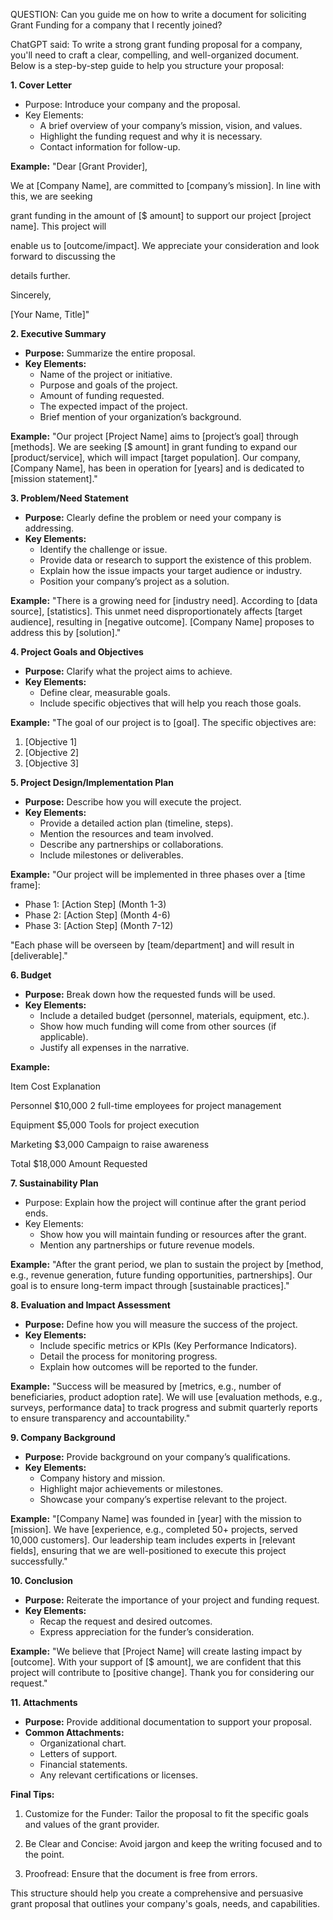 

QUESTION: Can you guide me on how to write a document for soliciting Grant Funding for a company that I recently joined?

ChatGPT said: To write a strong grant funding proposal for a company, you'll need to craft a clear, compelling, and well-organized document. Below is a step-by-step guide to help you structure your proposal:

**1. Cover Letter**
- Purpose: Introduce your company and the proposal.
- Key Elements:
   - A brief overview of your company’s mission, vision, and values.
   - Highlight the funding request and why it is necessary.
   - Contact information for follow-up.

**Example:** "Dear [Grant Provider],

We at [Company Name], are committed to [company’s mission]. In line with this, we are seeking

grant funding in the amount of [$ amount] to support our project [project name]. This project will 

enable us to [outcome/impact]. We appreciate your consideration and look forward to discussing the 

details further.

Sincerely,

[Your Name, Title]"

**2. Executive Summary**
- **Purpose:** Summarize the entire proposal.
- **Key Elements:**
  - Name of the project or initiative.
  - Purpose and goals of the project.
  - Amount of funding requested.
  - The expected impact of the project.
  - Brief mention of your organization’s background.

**Example:** "Our project [Project Name] aims to [project’s goal] through [methods]. We are seeking [$ amount] in grant funding to expand our [product/service], which will impact [target population]. Our company, [Company Name], has been in operation for [years] and is dedicated to [mission statement]."

**3. Problem/Need Statement**
- **Purpose:** Clearly define the problem or need your company is addressing.
- **Key Elements:**
  - Identify the challenge or issue.
  - Provide data or research to support the existence of this problem.
  - Explain how the issue impacts your target audience or industry.
  - Position your company’s project as a solution.

**Example:** "There is a growing need for [industry need]. According to [data source], [statistics]. This unmet need disproportionately affects [target audience], resulting in [negative outcome]. [Company Name] proposes to address this by [solution]."

**4. Project Goals and Objectives**
- **Purpose:** Clarify what the project aims to achieve.
- **Key Elements:**
  - Define clear, measurable goals.
  - Include specific objectives that will help you reach those goals.

**Example:** "The goal of our project is to [goal]. The specific objectives are:

1. [Objective 1]
2. [Objective 2]
3. [Objective 3]

**5. Project Design/Implementation Plan**
- **Purpose:** Describe how you will execute the project.
- **Key Elements:**
  - Provide a detailed action plan (timeline, steps).
  - Mention the resources and team involved.
  - Describe any partnerships or collaborations.
  - Include milestones or deliverables.

**Example:** "Our project will be implemented in three phases over a [time frame]:

- Phase 1: [Action Step] (Month 1-3)
- Phase 2: [Action Step] (Month 4-6)
- Phase 3: [Action Step] (Month 7-12)

"Each phase will be overseen by [team/department] and will result in [deliverable]."

**6. Budget**
- **Purpose:** Break down how the requested funds will be used.
- **Key Elements:**
  - Include a detailed budget (personnel, materials, equipment, etc.).
  - Show how much funding will come from other sources (if applicable).
  - Justify all expenses in the narrative.

**Example:**

Item	Cost	Explanation

Personnel	$10,000	2 full-time employees for project management

Equipment	$5,000	Tools for project execution

Marketing	$3,000	Campaign to raise awareness

Total	$18,000	Amount Requested

**7. Sustainability Plan**
- Purpose: Explain how the project will continue after the grant period ends.
- Key Elements:
  - Show how you will maintain funding or resources after the grant.
  - Mention any partnerships or future revenue models.

**Example:** "After the grant period, we plan to sustain the project by [method, e.g., revenue generation, future funding opportunities, partnerships]. Our goal is to ensure long-term impact through [sustainable practices]."

**8. Evaluation and Impact Assessment**
- **Purpose:** Define how you will measure the success of the project.
- **Key Elements:**
  - Include specific metrics or KPIs (Key Performance Indicators).
  - Detail the process for monitoring progress.
  - Explain how outcomes will be reported to the funder.

**Example:** "Success will be measured by [metrics, e.g., number of beneficiaries, product adoption rate]. We will use [evaluation methods, e.g., surveys, performance data] to track progress and submit quarterly reports to ensure transparency and accountability."

**9. Company Background**
- **Purpose:** Provide background on your company’s qualifications.
- **Key Elements:**
  - Company history and mission.
  - Highlight major achievements or milestones.
  - Showcase your company’s expertise relevant to the project.

**Example:** "[Company Name] was founded in [year] with the mission to [mission]. We have [experience, e.g., completed 50+ projects, served 10,000 customers]. Our leadership team includes experts in [relevant fields], ensuring that we are well-positioned to execute this project successfully."

**10. Conclusion**
- **Purpose:** Reiterate the importance of your project and funding request.
- **Key Elements:**
  - Recap the request and desired outcomes.
  - Express appreciation for the funder’s consideration.

**Example:** "We believe that [Project Name] will create lasting impact by [outcome]. With your support of [$ amount], we are confident that this project will contribute to [positive change]. Thank you for considering our request."

**11. Attachments**
- **Purpose:** Provide additional documentation to support your proposal.
- **Common Attachments:**
  - Organizational chart.
  - Letters of support.
  - Financial statements.
  - Any relevant certifications or licenses.

**Final Tips:**

1. Customize for the Funder: Tailor the proposal to fit the specific goals and values of the grant provider.

2. Be Clear and Concise: Avoid jargon and keep the writing focused and to the point.

3. Proofread: Ensure that the document is free from errors.

This structure should help you create a comprehensive and persuasive grant proposal that outlines your company's goals, needs, and capabilities.


